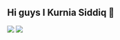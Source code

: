 ## Hi guys I Kurnia Siddiq 👋

<!--
**kursisiddiqsiddiq-ui/kursisiddiqsiddiq-ui** is a ✨ _special_ ✨ repository because its `README.md` (this file) appears on your GitHub profile.

Here are some ideas to get you started:

- 🔭 I’m currently working on ...
- 🌱 I’m currently learning ...
- 👯 I’m looking to collaborate on ...
- 🤔 I’m looking for help with ...
- 💬 Ask me about ...
- 📫 How to reach me: ...
- 😄 Pronouns: ...
- ⚡ Fun fact: ...
-->
![](https://media.giphy.com/media/v1.Y2lkPWVjZjA1ZTQ3NzE4bXpvN2JvdGIxaGJ1NHljcTUxeXk3YW5vdWh2a3YwYXN5eXRvdiZlcD12MV9naWZzX3JlbGF0ZWQmY3Q9Zw/Z9JtPniLKdNzPjsEn6/giphy.gif)
![](https://media.giphy.com/media/v1.Y2lkPWVjZjA1ZTQ3MXZibWVsam11em04NzBidmwwazBleHg4NWtkejdxZnd4d25wMnlzZiZlcD12MV9naWZzX3JlbGF0ZWQmY3Q9Zw/AahOYxkCcyYne/giphy.gif)
